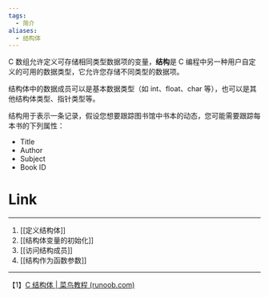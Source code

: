 ```yaml
---
tags:
  - 简介
aliases:
  - 结构体
---
```

C 数组允许定义可存储相同类型数据项的变量，**结构**是 C 编程中另一种用户自定义的可用的数据类型，它允许您存储不同类型的数据项。

 结构体中的数据成员可以是基本数据类型（如 int、float、char 等），也可以是其他结构体类型、指针类型等。

 结构用于表示一条记录，假设您想要跟踪图书馆中书本的动态，您可能需要跟踪每本书的下列属性：

 -   Title
 -   Author
 -   Subject
 -   Book ID

# Link
---
1. [[定义结构体]]
2. [[结构体变量的初始化]]
3. [[访问结构成员]]
4. [[结构作为函数参数]]

---
【1】[C 结构体 | 菜鸟教程 (runoob.com)](https://www.runoob.com/cprogramming/c-structures.html)